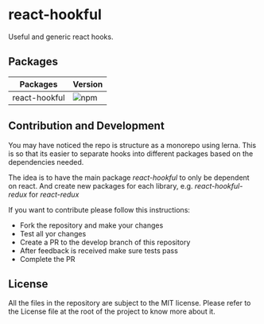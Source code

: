 # react-hookful

Useful and generic react hooks.

## Packages

| Packages      | Version                                                              |
| ------------- | -------------------------------------------------------------------- |
| react-hookful | ![npm](https://img.shields.io/npm/v/react-hookful?style=flat-square) |

## Contribution and Development

You may have noticed the repo is structure as a monorepo using lerna. This is so that its easier to separate hooks into different packages based on the dependencies needed.

The idea is to have the main package _react-hookful_ to only be dependent on react. And create new packages for each library, e.g. _react-hookful-redux_ for _react-redux_

If you want to contribute please follow this instructions:

- Fork the repository and make your changes
- Test all yor changes
- Create a PR to the develop branch of this repository
- After feedback is received make sure tests pass
- Complete the PR

## License

All the files in the repository are subject to the MIT license. Please refer to the License file at the root of the project to know more about it.
